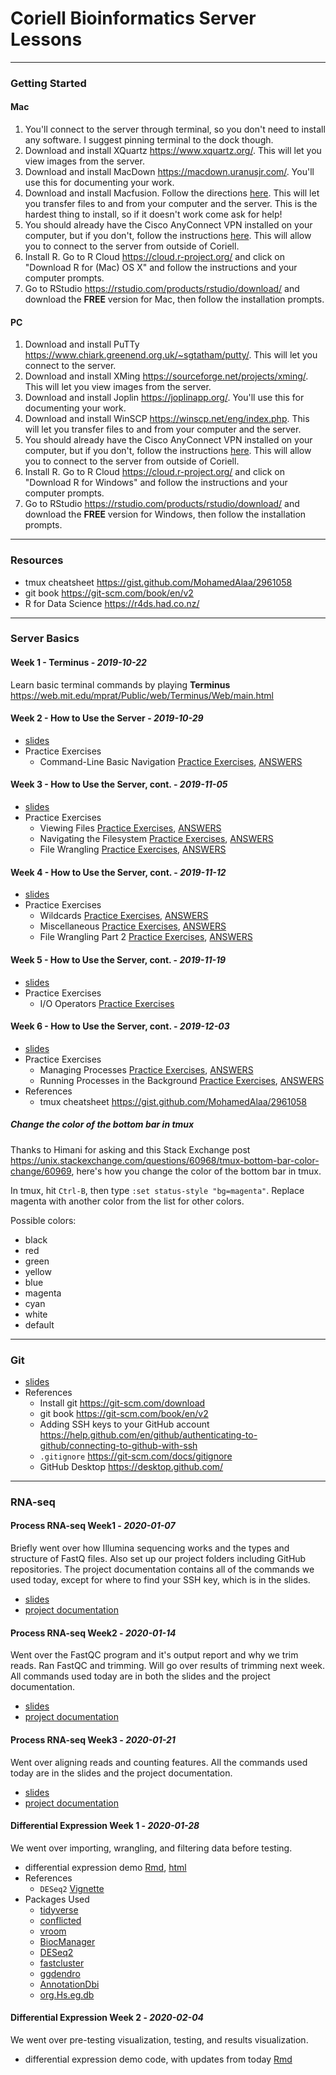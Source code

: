 # Coriell Bioinformatics Server Lessons

---

### Getting Started

#### Mac

1. You'll connect to the server through terminal, so you don't need to install any software. I suggest pinning terminal to the dock though. 
2. Download and install XQuartz <https://www.xquartz.org/>. This will let you view images from the server.
3. Download and install MacDown <https://macdown.uranusjr.com/>. You'll use this for documenting your work.
4. Download and install Macfusion. Follow the directions [here](how_to_install_macfusion.md).  This will let you transfer files to and from your computer and the server. This is the hardest thing to install, so if it doesn't work come ask for help!
5.  You should already have the Cisco AnyConnect VPN installed on your computer, but if you don't, follow the instructions [here](Cisco_AnyConnect_installation_instructions.pdf). This will allow you to connect to the server from outside of Coriell.
6. Install R. Go to R Cloud <https://cloud.r-project.org/> and click on "Download R for (Mac) OS X" and follow the instructions and your computer prompts.
7. Go to RStudio <https://rstudio.com/products/rstudio/download/> and download the **FREE** version for Mac, then follow the installation prompts.

#### PC

1. Download and install PuTTy <https://www.chiark.greenend.org.uk/~sgtatham/putty/>. This will let you connect to the server.
2. Download and install XMing <https://sourceforge.net/projects/xming/>. This will let you view images from the server.
3. Download and install Joplin <https://joplinapp.org/>. You'll use this for documenting your work.
4. Download and install WinSCP <https://winscp.net/eng/index.php>. This will let you transfer files to and from your computer and the server.
5. You should already have the Cisco AnyConnect VPN installed on your computer, but if you don't, follow the instructions [here](Cisco_AnyConnect_installation_instructions.pdf). This will allow you to connect to the server from outside of Coriell.
6. Install R. Go to R Cloud <https://cloud.r-project.org/> and click on "Download R for Windows" and follow the instructions and your computer prompts.
7. Go to RStudio <https://rstudio.com/products/rstudio/download/> and download the **FREE** version for Windows, then follow the installation prompts.

---

### Resources

- tmux cheatsheet <https://gist.github.com/MohamedAlaa/2961058>
- git book <https://git-scm.com/book/en/v2>
- R for Data Science <https://r4ds.had.co.nz/>

---

### Server Basics

#### Week 1 - **Terminus** - *2019-10-22*

Learn basic terminal commands by playing **Terminus** <https://web.mit.edu/mprat/Public/web/Terminus/Web/main.html>

#### Week 2 - **How to Use the Server** - *2019-10-29*

- [slides](server_basics/week2/how_to_use_the_server_week2.pdf)
- Practice Exercises
  - Command-Line Basic Navigation [Practice Exercises](server_basics/week2/viewing_stuff_practice.md), [ANSWERS](server_basics/week2/viewing_stuff_practice_ANSWERS.md)

#### Week 3 - **How to Use the Server, cont.** - *2019-11-05*

- [slides](server_basics/week3/how_to_use_the_server_week3.pdf)
- Practice Exercises
  - Viewing Files [Practice Exercises](server_basics/week3/viewing_files_practice.md), [ANSWERS](server_basics/week3/viewing_files_practice_ANSWERS.md)
  - Navigating the Filesystem [Practice Exercises](server_basics/week3/navigating_practice.md), [ANSWERS](server_basics/week3/navigating_practice_ANSWERS.md)
  - File Wrangling [Practice Exercises](server_basics/week3/file_wrangling_practice.md), [ANSWERS](server_basics/week3/file_wrangling_practice_ANSWERS.md)

#### Week 4 - **How to Use the Server, cont.** - *2019-11-12*

- [slides](server_basics/week4/how_to_use_the_server_week4.pdf)
- Practice Exercises
  - Wildcards [Practice Exercises](server_basics/week4/wildcard_practice.md), [ANSWERS](server_basics/week4/wildcard_practice_exercises_ANSWERS.md)
  - Miscellaneous [Practice Exercises](server_basics/week4/miscellaneous_practice.md), [ANSWERS](server_basics/week4/miscellaneous_practice_exercises_ANSWERS.md)
  - File Wrangling Part 2 [Practice Exercises](server_basics/week4/file_wrangling_practice2.md), [ANSWERS](server_basics/week4/file_wrangling_practice2_ANSWERS.md)

#### Week 5 - **How to Use the Server, cont.** - *2019-11-19*

- [slides](server_basics/week5/how_to_use_the_server_week5.pdf)
- Practice Exercises
  - I/O Operators [Practice Exercises](server_basics/week5/io_operators_practice.md)

#### Week 6 - **How to Use the Server, cont.** - *2019-12-03*

- [slides](server_basics/week6/how_to_use_the_server_week6.pdf)
- Practice Exercises
  - Managing Processes [Practice Exercises](server_basics/week6/managing_processes_practice_exercises.md), [ANSWERS](server_basics/week6/managing_processes_practice_exercises_ANSWERS.md)
  - Running Processes in the Background [Practice Exercises](server_basics/week6/background_processes_practice_exercises.md), [ANSWERS](server_basics/week6/background_processes_practice_exercises_ANSWERS.md)
- References
	- tmux cheatsheet <https://gist.github.com/MohamedAlaa/2961058>

##### Change the color of the bottom bar in tmux

Thanks to Himani for asking and this Stack Exchange post <https://unix.stackexchange.com/questions/60968/tmux-bottom-bar-color-change/60969>, here's how you change the color of the bottom bar in tmux.

In tmux, hit `Ctrl-B`, then type `:set status-style "bg=magenta"`. Replace magenta with another color from the list for other colors.

Possible colors: 
- black
- red
- green
- yellow
- blue
- magenta
- cyan
- white
- default

---

### Git

- [slides](git/git.pdf)
- References
	- Install git <https://git-scm.com/download>
	- git book <https://git-scm.com/book/en/v2>
	- Adding SSH keys to your GitHub account <https://help.github.com/en/github/authenticating-to-github/connecting-to-github-with-ssh>
	- `.gitignore` <https://git-scm.com/docs/gitignore>
	- GitHub Desktop <https://desktop.github.com/>

---

### RNA-seq

#### Process RNA-seq Week1 - *2020-01-07*

Briefly went over how Illumina sequencing works and the types and structure of FastQ files. Also set up our project folders including GitHub repositories. The project documentation contains all of the commands we used today, except for where to find your SSH key, which is in the slides.

- [slides](rnaseq/week1/process_rnaseq_week1.pdf)
- [project documentation](rnaseq/week1/project_documentation.md)

#### Process RNA-seq Week2 - *2020-01-14*

Went over the FastQC program and it's output report and why we trim reads. Ran FastQC and trimming. Will go over results of trimming next week. All commands used today are in both the slides and the project documentation.

- [slides](rnaseq/week2/process_rnaseq_week2.pdf)
- [project documentation](rnaseq/week2/project_documentation.md)

#### Process RNA-seq Week3 - *2020-01-21*

Went over aligning reads and counting features. All the commands used today are in the slides and the project documentation.

- [slides](rnaseq/week3/process_rnaseq_week3.pdf)
- [project documentation](rnaseq/week3/project_documentation.md)

#### Differential Expression Week 1 - *2020-01-28*

We went over importing, wrangling, and filtering data before testing.

- differential expression demo [Rmd](rnaseq/week4/diff_exp_w_DESeq2.Rmd), [html](rnaseq/week4/diff_exp_w_DESeq2.html)
- References
  - `DESeq2` [Vignette](https://bioconductor.org/packages/release/workflows/vignettes/rnaseqGene/inst/doc/rnaseqGene.html)
- Packages Used
  - [tidyverse](https://cran.r-project.org/web/packages/tidyverse/index.html)
  - [conflicted](https://cran.r-project.org/web/packages/conflicted/index.html)
  - [vroom](https://cran.r-project.org/web/packages/vroom/index.html)
  - [BiocManager](https://www.bioconductor.org/install/)
  - [DESeq2](http://bioconductor.org/packages/release/bioc/html/DESeq2.html)
  - [fastcluster](https://cran.r-project.org/web/packages/fastcluster/index.html)
  - [ggdendro](https://cran.r-project.org/web/packages/ggdendro/index.html)
  - [AnnotationDbi](https://bioconductor.org/packages/release/bioc/html/AnnotationDbi.html)
  - [org.Hs.eg.db](http://bioconductor.org/packages/release/data/annotation/html/org.Hs.eg.db.html)

#### Differential Expression Week 2 - *2020-02-04*

We went over pre-testing visualization, testing, and results visualization.

- differential expression demo code, with updates from today [Rmd](rnaseq/week5/diff_exp_w_DESeq2_edited_2020-02-04.Rmd)
